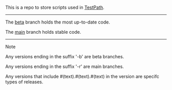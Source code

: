 This is a repo to store scripts used in [TestPath](https://www.roblox.com/games/18953614243/TestPath).

<hr>

The [beta](https://github.com/SarkWrk/TestPathExperience/tree/beta) branch holds the most up-to-date code.

The [main](https://github.com/SarkWrk/TestPathExperience/tree/main) branch holds stable code.

<hr>

> [!NOTE]
> Any versions ending in the suffix '-b' are beta branches.
> 
> Any versions ending in the suffix '-r' are main branches.
> 
> Any versions that include #\(text\).#\(text\).#\(text\) in the version are specifc types of releases.
